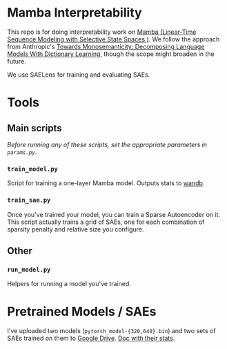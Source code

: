 # Mamba Interpretability

This repo is for doing interpretability work on [Mamba (Linear-Time Sequence Modeling with Selective State Spaces
)](https://arxiv.org/abs/2312.00752). We follow the approach from Anthropic's [Towards Monosemanticity: Decomposing Language Models With Dictionary Learning](https://transformer-circuits.pub/2023/monosemantic-features/index.html), though the scope might broaden in the future.

We use SAELens for training and evaluating SAEs.

# Tools

## Main scripts

_Before running any of these scripts, set the appropriate parameters in `params.py`_.

### `train_model.py`

Script for training a one-layer Mamba model. Outputs stats to [wandb](https://wandb.ai/site/).

### `train_sae.py`

Once you've trained your model, you can train a Sparse Autoencoder on it. This script actually trains a grid of SAEs, one for each combination of sparsity penalty and relative size you configure.

## Other

### `run_model.py`

Helpers for running a model you've trained.

# Pretrained Models / SAEs

I've uploaded two models (`pytorch_model-{320,640}.bin`) and two sets of SAEs trained on them to [Google Drive](https://drive.google.com/drive/folders/1l8Qiei75lQjrz_EUrgNgysfZ-gkr_r0L?usp=sharing). [Doc with their stats](https://docs.google.com/document/d/1Y1iEJIkoXhLkdxEQCxIPHJFirJRq26R9gRqpYV9hie0/edit?usp=sharing).
